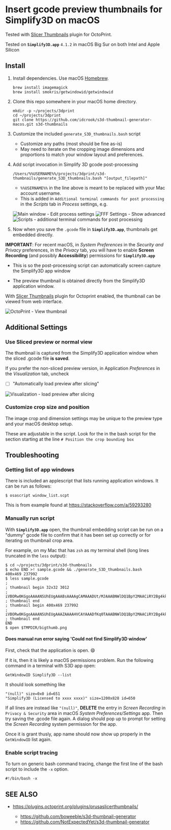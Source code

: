 # Insert gcode preview thumbnails for Simplify3D on macOS

Tested with [Slicer Thumbnails](https://plugins.octoprint.org/plugins/prusaslicerthumbnails/) plugin for OctoPrint.

Tested on **`Simplify3D.app`** `4.1.2` in macOS Big Sur on both Intel and Apple Silicon

## Install

1. Install dependencies. Use macOS [Homebrew](https://brew.sh/).

    ```shell
    brew install imagemagick
    brew install smokris/getwindowid/getwindowid
    ```

1. Clone this repo somewhere in your macOS home directory.

    ```shell
    mkdir -p ~/projects/3dprint
    cd ~/projects/3dprint
    git clone https://github.com/idcrook/s3d-thumbnail-generator-macos.git s3d-thumbnails
    ```

1. Customize the included `generate_S3D_thumbnails.bash` script

   - Customize any paths (most should be fine as-is)
   - May need to iterate on the cropping image dimensions and proportions to match your window layout and preferences.

1. Add script invocation in Simplify 3D gcode post-processing

    ```shell
    /Users/%%USERNAME%%/projects/3dprint/s3d-thumbnails/generate_S3D_thumbnails.bash "[output_filepath]"
    ```

     - `%%USERNAME%%` in the line above is meant to be replaced with your Mac account username.
     - This is added in `Additional terminal commands for post processing` in the *Scripts* tab in *Process* settings, e.g.

     ![Main window - Edit process settings](img/edit_process_settings.png)
     ![FFF Settings - Show advanced](img/show_advanced.png)
     ![Scripts - additional terminal commands for post processing](img/addl_term_cmds.png)

1. Now when you save the `.gcode` file in **`Simplify3D.app`**, thumbnails get embedded directly.

**IMPORTANT**: For recent macOS, in *System Preferences* in the *Security and Privacy* preferences, in the *Privacy* tab, you will have to enable **Screen Recording** (and possibly **Accessibility**) permissions for **`Simplify3D.app`**

   - This is so the post-processing script can automatically screen capture the Simplify3D app window

 - The preview thumbnail is obtained directly from the Simplify3D application window.


With [Slicer Thumbnails](https://plugins.octoprint.org/plugins/prusaslicerthumbnails/) plugin for Octoprint enabled, the thumbnail can be viewed from web interface.

![OctoPrint - View thumbnail](img/thumbnail_in_octoprint.png)

## Additional Settings

### Use Sliced preview or normal view

The thumbnail is captured from the Simplify3D application window when the sliced .gcode file **is saved**.

If you prefer the non-sliced preview version, in Application *Preferences* in the *Visualization* tab, uncheck

- [ ] "Automatically load preview after slicing"

![Visualization - load preview after slicing](img/load_preview_after_slicing.png)

### Customize crop size and position

The image crop and dimension settings may be unique to the preview type and your macOS desktop setup.

These are adjustable in the script. Look for the in the bash script for the section starting at the line `# Position the crop bounding box`

## Troubleshooting

### Getting list of app windows

There is included an applescript that lists running application windows. It can be run as follows:

```shell
$ osascript window_list.scpt
```

This is from example found at <https://stackoverflow.com/a/59293280>

### Manually run script

With **`Simplify3D.app`** open, the thumbnail embedding script can be run on a "dummy" gcode file to confirm that it has been set up correctly or for iterating on thumbnail crop area.

For example, on my Mac that has `zsh` as my terminal shell (long lines truncated in the `less` output):

```console
$ cd ~/projects/3dprint/s3d-thumbnails
$ echo END >! sample.gcode && ./generate_S3D_thumbnails.bash
400x469 237992
$ less sample.gcode
;
; thumbnail begin 32x32 3012
; iVBORw0KGgoAAAANSUhEUgAAABsAAAAgCAMAAADUt/MJAAABNWlDQ1BpY2MAACiRY2Bg4kksKMhhYW
; thumbnail end
; thumbnail begin 400x469 237992
; iVBORw0KGgoAAAANSUhEUgAAAZAAAAHVCAYAAADfKq0TAAABNWlDQ1BpY2MAACiRY2Bg4kksKMhhYW
; thumbnail end
END
$ open $TMPDIR/bigthumb.png
```

#### Does manual run error saying 'Could not find Simplify3D window'

First, check that the application is open. 😄

If it is, then it is likely a macOS permissions problem.  Run the following command in a terminal with S3D app open:

```
GetWindowID Simplify3D --list
```

It should look something like

```
"(null)" size=0x0 id=651
"Simplify3D (Licensed to xxxx xxxx)" size=1200x828 id=650
```

If all lines are instead like `"(null)"`, **DELETE** the entry in *Screen Recording* in `Privacy & Security` area in macOS *System Preferences/Settings* app.  Then try saving the .gcode file again. A dialog should pop up to prompt for setting the *Screen Recording* system permission for the app.

Once it is grant thusly, app name should now show up properly in the `GetWindowID` list again.


### Enable script tracing

To turn on generic bash command tracing, change the first line of the bash script to include the `-x` option.

```
#!/bin/bash -x
```

## SEE ALSO

  - https://plugins.octoprint.org/plugins/prusaslicerthumbnails/

      - https://github.com/boweeble/s3d-thumbnail-generator
      - https://github.com/NotExpectedYet/s3d-thumbnail-generator
